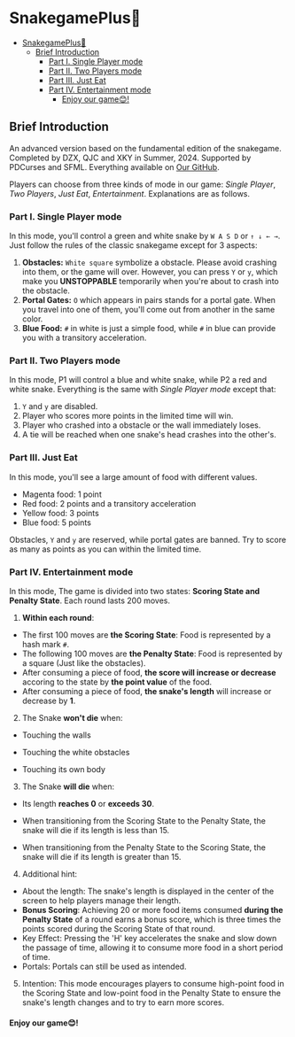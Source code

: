 # SnakegamePlus🐍

- [SnakegamePlus🐍](#snakegameplus)
  - [Brief Introduction](#brief-introduction)
    - [Part I. Single Player mode](#part-i-single-player-mode)
    - [Part II. Two Players mode](#part-ii-two-players-mode)
    - [Part III. Just Eat](#part-iii-just-eat)
    - [Part IV. Entertainment mode](#part-iv-entertainment-mode)
      - [Enjoy our game😊!](#enjoy-our-game)

## Brief Introduction
An advanced version based on the fundamental edition of the snakegame.
Completed by DZX, QJC and XKY in Summer, 2024. 
Supported by PDCurses and SFML.
Everything available on [Our GitHub](https://github.com/PasserbyZzz/SnakegamePlus).

Players can choose from three kinds of mode in our game: *Single Player*, *Two Players*, *Just Eat*, *Entertainment*.
Explanations are as follows.

### Part I. Single Player mode
In this mode, you'll control a green and white snake by `W A S D` or `↑ ↓ ← →`. Just follow the rules of the classic snakegame except for 3 aspects:

1. **Obstacles:** `White square` symbolize a obstacle. Please avoid crashing into them, or the game will over. However, you can press `Y` or `y`, which make you **UNSTOPPABLE** temporarily when you're about to crash into the obstacle. 
2. **Portal Gates:** `O` which appears in pairs stands for a portal gate. When you travel into one of them, you'll come out from another in the same color. 
3. **Blue Food:** `#` in white is just a simple food, while `#` in blue can provide you with a transitory acceleration. 

### Part II. Two Players mode
In this mode, P1 will control a blue and white snake, while P2 a red and white snake. Everything is the same with *Single Player mode* except that:
1.  `Y` and `y` are disabled. 
2.  Player who scores more points in the limited time will win. 
3.  Player who crashed into a obstacle or the wall immediately loses. 
4.  A tie will be reached when one snake's head crashes into the other's.

### Part III. Just Eat
In this mode, you'll see a large amount of food with different values.
 - Magenta food: 1 point
 - Red food: 2 points and a transitory acceleration
 - Yellow food: 3 points
 - Blue food: 5 points
  
  Obstacles, `Y` and `y` are reserved,  while portal gates are banned. Try to score as many as points as you can within the limited time.

### Part IV. Entertainment mode
In this mode, The game is divided into two states: **Scoring State and Penalty State**. Each round lasts 200 moves.

1. **Within each round**:

 - The first 100 moves are **the Scoring State**: Food is represented by a hash mark `#`.
 - The following 100 moves are **the Penalty State**: Food is represented by a square (Just like the obstacles).
 - After consuming a piece of food, **the score will increase or decrease**  accoring to the state by **the point value** of the food.
 - After consuming a piece of food, **the snake's length** will increase or decrease by **1**.


2. The Snake **won't die** when: 
- Touching the walls

- Touching the white obstacles

- Touching its own body
  
3. The Snake **will die** when:

- Its length **reaches 0** or **exceeds 30**.

- When transitioning from the Scoring State to the Penalty State, the snake will die if its length is less than 15.

- When transitioning from the Penalty State to the Scoring State, the snake will die if its length is greater than 15.

4. Additional hint:
-  About the length: The snake's length is displayed in the center of the screen to help players manage their length.
- **Bonus Scoring**: Achieving 20 or more food items consumed **during the Penalty State** of a round earns a bonus score, which is three times the points scored during the Scoring State of that round.
- Key Effect: Pressing the 'H' key accelerates the snake and slow down the passage of time, allowing it to consume more food in a short period of time.
- Portals: Portals can still be used as intended.

5.  Intention: This mode encourages players to consume high-point food in the Scoring State and low-point food in the Penalty State to ensure the snake's length changes and to try to earn more scores.

#### Enjoy our game😊!
